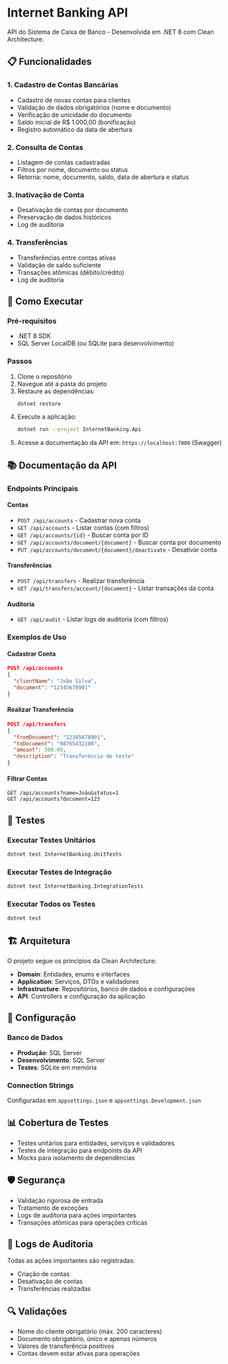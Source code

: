 # Internet Banking API

API do Sistema de Caixa de Banco - Desenvolvida em .NET 8 com Clean Architecture.

## 📋 Funcionalidades

### 1. Cadastro de Contas Bancárias
- Cadastro de novas contas para clientes
- Validação de dados obrigatórios (nome e documento)
- Verificação de unicidade do documento
- Saldo inicial de R$ 1.000,00 (bonificação)
- Registro automático da data de abertura

### 2. Consulta de Contas
- Listagem de contas cadastradas
- Filtros por nome, documento ou status
- Retorna: nome, documento, saldo, data de abertura e status

### 3. Inativação de Conta
- Desativação de contas por documento
- Preservação de dados históricos
- Log de auditoria

### 4. Transferências
- Transferências entre contas ativas
- Validação de saldo suficiente
- Transações atômicas (débito/crédito)
- Log de auditoria

## 🚀 Como Executar

### Pré-requisitos
- .NET 8 SDK
- SQL Server LocalDB (ou SQLite para desenvolvimento)

### Passos
1. Clone o repositório
2. Navegue até a pasta do projeto
3. Restaure as dependências:
   ```bash
   dotnet restore
   ```
4. Execute a aplicação:
   ```bash
   dotnet run --project InternetBanking.Api
   ```
5. Acesse a documentação da API em: `https://localhost:7000` (Swagger)

## 📚 Documentação da API

### Endpoints Principais

#### Contas
- `POST /api/accounts` - Cadastrar nova conta
- `GET /api/accounts` - Listar contas (com filtros)
- `GET /api/accounts/{id}` - Buscar conta por ID
- `GET /api/accounts/document/{document}` - Buscar conta por documento
- `PUT /api/accounts/document/{document}/deactivate` - Desativar conta

#### Transferências
- `POST /api/transfers` - Realizar transferência
- `GET /api/transfers/account/{document}` - Listar transações da conta

#### Auditoria
- `GET /api/audit` - Listar logs de auditoria (com filtros)

### Exemplos de Uso

#### Cadastrar Conta
```json
POST /api/accounts
{
  "clientName": "João Silva",
  "document": "12345678901"
}
```

#### Realizar Transferência
```json
POST /api/transfers
{
  "fromDocument": "12345678901",
  "toDocument": "98765432100",
  "amount": 500.00,
  "description": "Transferência de teste"
}
```

#### Filtrar Contas
```
GET /api/accounts?name=João&status=1
GET /api/accounts?document=123
```

## 🧪 Testes

### Executar Testes Unitários
```bash
dotnet test InternetBanking.UnitTests
```

### Executar Testes de Integração
```bash
dotnet test InternetBanking.IntegrationTests
```

### Executar Todos os Testes
```bash
dotnet test
```

## 🏗️ Arquitetura

O projeto segue os princípios da Clean Architecture:

- **Domain**: Entidades, enums e interfaces
- **Application**: Serviços, DTOs e validadores
- **Infrastructure**: Repositórios, banco de dados e configurações
- **API**: Controllers e configuração da aplicação

## 🔧 Configuração

### Banco de Dados
- **Produção**: SQL Server
- **Desenvolvimento**: SQL Server
- **Testes**: SQLite em memória

### Connection Strings
Configuradas em `appsettings.json` e `appsettings.Development.json`

## 📊 Cobertura de Testes
- Testes unitários para entidades, serviços e validadores
- Testes de integração para endpoints da API
- Mocks para isolamento de dependências

## 🛡️ Segurança
- Validação rigorosa de entrada
- Tratamento de exceções
- Logs de auditoria para ações importantes
- Transações atômicas para operações críticas

## 📝 Logs de Auditoria
Todas as ações importantes são registradas:
- Criação de contas
- Desativação de contas
- Transferências realizadas

## 🔍 Validações
- Nome do cliente obrigatório (máx. 200 caracteres)
- Documento obrigatório, único e apenas números
- Valores de transferência positivos
- Contas devem estar ativas para operações
